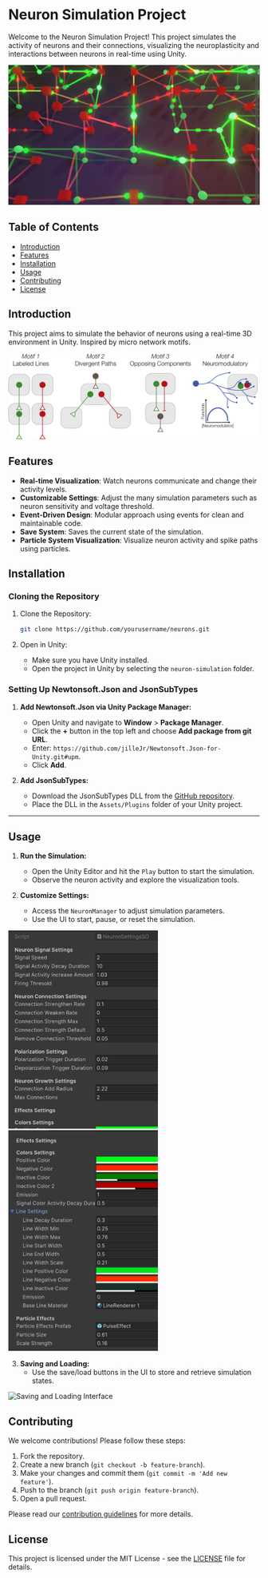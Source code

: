 # Neuron Simulation Project

Welcome to the Neuron Simulation Project! This project simulates the activity of neurons and their connections, visualizing the neuroplasticity and interactions between neurons in real-time using Unity.

![Neuron Simulation](images/neuron_simulation.png)

## Table of Contents
- [Introduction](#introduction)
- [Features](#features)
- [Installation](#installation)
- [Usage](#usage)
- [Contributing](#contributing)
- [License](#license)

## Introduction

This project aims to simulate the behavior of neurons using a real-time 3D environment in Unity. Inspired by micro network motifs.

<img src="images/circuit_motifs1.jpg" alt="Motif" width="500"/>


## Features

- **Real-time Visualization**: Watch neurons communicate and change their activity levels.
- **Customizable Settings**: Adjust the many simulation parameters such as neuron sensitivity and voltage threshold.
- **Event-Driven Design**: Modular approach using events for clean and maintainable code.
- **Save System**: Saves the current state of the simulation.
- **Particle System Visualization**: Visualize neuron activity and spike paths using particles.




## Installation

### Cloning the Repository

1. Clone the Repository:
    ```bash
    git clone https://github.com/yourusername/neurons.git
    ```

2. Open in Unity:
    - Make sure you have Unity installed.
    - Open the project in Unity by selecting the `neuron-simulation` folder.

### Setting Up Newtonsoft.Json and JsonSubTypes

1. **Add Newtonsoft.Json via Unity Package Manager:**
   - Open Unity and navigate to **Window** > **Package Manager**.
   - Click the **+** button in the top left and choose **Add package from git URL**.
   - Enter: `https://github.com/jilleJr/Newtonsoft.Json-for-Unity.git#upm`.
   - Click **Add**.

2. **Add JsonSubTypes:**
   - Download the JsonSubTypes DLL from the [GitHub repository](https://github.com/manuc66/JsonSubTypes/releases).
   - Place the DLL in the `Assets/Plugins` folder of your Unity project.

---


## Usage

1. **Run the Simulation:**
   - Open the Unity Editor and hit the `Play` button to start the simulation.
   - Observe the neuron activity and explore the visualization tools.

2. **Customize Settings:**
   - Access the `NeuronManager` to adjust simulation parameters.
   - Use the UI to start, pause, or reset the simulation.

<img src="images/neuron_settings1.png" alt="Neuron Settings" width="300"/>


<img src="images/neuron_settings2.png" alt="Neuron Settings" width="300"/>

3. **Saving and Loading:**
   - Use the save/load buttons in the UI to store and retrieve simulation states.

![Saving and Loading Interface](path/to/your/third_image.png)

## Contributing

We welcome contributions! Please follow these steps:

1. Fork the repository.
2. Create a new branch (`git checkout -b feature-branch`).
3. Make your changes and commit them (`git commit -m 'Add new feature'`).
4. Push to the branch (`git push origin feature-branch`).
5. Open a pull request.

Please read our [contribution guidelines](CONTRIBUTING.md) for more details.

## License

This project is licensed under the MIT License - see the [LICENSE](LICENSE) file for details.

